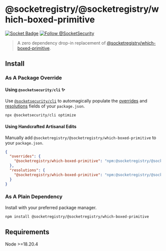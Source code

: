 # @socketregistry/@socketregistry/which-boxed-primitive

[![Socket Badge](https://socket.dev/api/badge/npm/package/@socketregistry/@socketregistry/which-boxed-primitive)](https://socket.dev/npm/package/@socketregistry/@socketregistry/which-boxed-primitive)
[![Follow @SocketSecurity](https://img.shields.io/twitter/follow/SocketSecurity?style=social)](https://twitter.com/SocketSecurity)

> A zero dependency drop-in replacement of
> [@socketregistry/which-boxed-primitive](https://www.npmjs.com/package/@socketregistry/which-boxed-primitive).

## Install

### As A Package Override

#### Using `@socketsecurity/cli` :sparkles:

Use [`@socketsecurity/cli`](https://www.npmjs.com/package/@socketsecurity/cli)
to automagically populate the
[overrides](https://docs.npmjs.com/cli/v9/configuring-npm/package-json#overrides)
and [resolutions](https://yarnpkg.com/configuration/manifest#resolutions) fields
of your `package.json`.

```sh
npx @socketsecurity/cli optimize
```

#### Using Handcrafted Artisanal Edits

Manually add `@socketregistry/@socketregistry/which-boxed-primitive` to your
`package.json`.

```json
{
  "overrides": {
    "@socketregistry/which-boxed-primitive": "npm:@socketregistry/@socketregistry/which-boxed-primitive@^1"
  },
  "resolutions": {
    "@socketregistry/which-boxed-primitive": "npm:@socketregistry/@socketregistry/which-boxed-primitive@^1"
  }
}
```

### As A Plain Dependency

Install with your preferred package manager.

```sh
npm install @socketregistry/@socketregistry/which-boxed-primitive
```

## Requirements

Node &gt;=18.20.4
